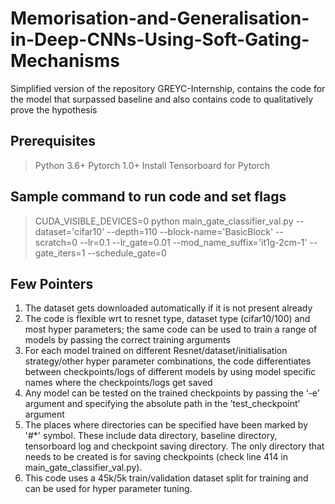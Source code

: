 # Memorisation-and-Generalisation-in-Deep-CNNs-Using-Soft-Gating-Mechanisms
Simplified version of the repository GREYC-Internship, contains the code for the model that surpassed baseline and also contains code to qualitatively prove the hypothesis


## Prerequisites 

> Python 3.6+ 
> Pytorch 1.0+
> Install Tensorboard for Pytorch 


## Sample command to run code and set flags  

> CUDA_VISIBLE_DEVICES=0 python main_gate_classifier_val.py --dataset='cifar10' --depth=110 --block-name='BasicBlock' --scratch=0 --lr=0.1 --lr_gate=0.01 --mod_name_suffix='it1g-2cm-1' --gate_iters=1 --schedule_gate=0
  
  
## Few Pointers 

1. The dataset gets downloaded automatically if it is not present already
2. The code is flexible wrt to resnet type, dataset type (cifar10/100) and most hyper parameters; the same code can be used to train a range of models by passing the correct training arguments  
3. For each model trained on different Resnet/dataset/initialisation strategy/other hyper parameter combinations, the code differentiates between checkpoints/logs of different models by using model specific names where the checkpoints/logs get saved
4. Any model can be tested on the trained checkpoints by passing the ‘-e’ argument and specifying the absolute path in the ’test_checkpoint’ argument 
5. The places where directories can be specified have been marked by '#*' symbol. These include data directory, baseline directory, tensorboard log and checkpoint saving directory. The only directory that needs to be created is for saving checkpoints (check line 414 in main_gate_classifier_val.py).
6. This code uses a 45k/5k train/validation dataset split for training and can be used for hyper parameter tuning. 
